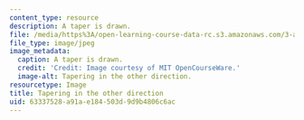 ```yaml
---
content_type: resource
description: A taper is drawn.
file: /media/https%3A/open-learning-course-data-rc.s3.amazonaws.com/3-a04-modern-blacksmithing-and-physical-metallurgy-fall-2008/63337528a91ae184503d9d9b4806c6ac_117.jpg
file_type: image/jpeg
image_metadata:
  caption: A taper is drawn.
  credit: 'Credit: Image courtesy of MIT OpenCourseWare.'
  image-alt: Tapering in the other direction.
resourcetype: Image
title: Tapering in the other direction
uid: 63337528-a91a-e184-503d-9d9b4806c6ac
---
```

